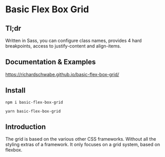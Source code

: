 # Basic Flex Box Grid

## Tl;dr

Written in Sass, you can configure class names, provides 4 hard breakpoints, access to justify-content and align-items.

## Documentation & Examples

https://richardschwabe.github.io/basic-flex-box-grid/

## Install

```
npm i basic-flex-box-grid
```

```
yarn basic-flex-box-grid
```

## Introduction

The grid is based on the various other CSS frameworks. Without all the styling extras of a framework. It only focuses on a grid system, based on flexbox.
